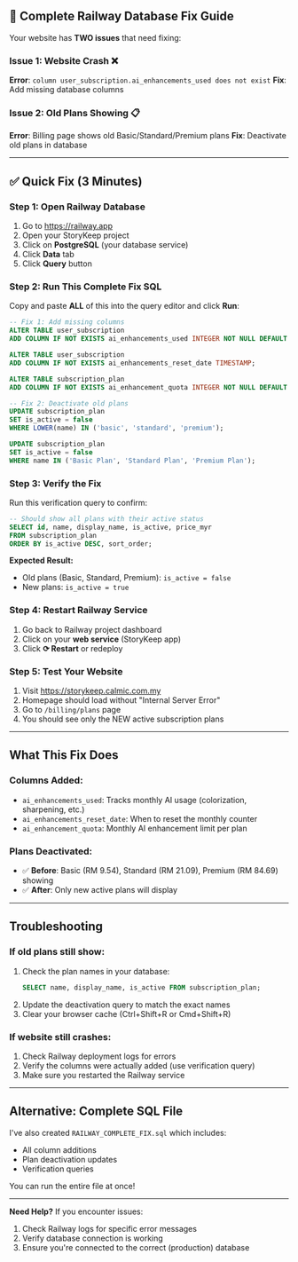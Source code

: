 ## 🔧 Complete Railway Database Fix Guide

Your website has **TWO issues** that need fixing:

### Issue 1: Website Crash ❌
**Error**: `column user_subscription.ai_enhancements_used does not exist`
**Fix**: Add missing database columns

### Issue 2: Old Plans Showing 📋
**Error**: Billing page shows old Basic/Standard/Premium plans
**Fix**: Deactivate old plans in database

---

## ✅ Quick Fix (3 Minutes)

### Step 1: Open Railway Database
1. Go to https://railway.app
2. Open your StoryKeep project
3. Click on **PostgreSQL** (your database service)
4. Click **Data** tab
5. Click **Query** button

### Step 2: Run This Complete Fix SQL

Copy and paste **ALL** of this into the query editor and click **Run**:

```sql
-- Fix 1: Add missing columns
ALTER TABLE user_subscription 
ADD COLUMN IF NOT EXISTS ai_enhancements_used INTEGER NOT NULL DEFAULT 0;

ALTER TABLE user_subscription 
ADD COLUMN IF NOT EXISTS ai_enhancements_reset_date TIMESTAMP;

ALTER TABLE subscription_plan 
ADD COLUMN IF NOT EXISTS ai_enhancement_quota INTEGER NOT NULL DEFAULT 0;

-- Fix 2: Deactivate old plans
UPDATE subscription_plan 
SET is_active = false 
WHERE LOWER(name) IN ('basic', 'standard', 'premium');

UPDATE subscription_plan 
SET is_active = false 
WHERE name IN ('Basic Plan', 'Standard Plan', 'Premium Plan');
```

### Step 3: Verify the Fix

Run this verification query to confirm:

```sql
-- Should show all plans with their active status
SELECT id, name, display_name, is_active, price_myr 
FROM subscription_plan 
ORDER BY is_active DESC, sort_order;
```

**Expected Result:**
- Old plans (Basic, Standard, Premium): `is_active = false`
- New plans: `is_active = true`

### Step 4: Restart Railway Service

1. Go back to Railway project dashboard
2. Click on your **web service** (StoryKeep app)
3. Click **⟳ Restart** or redeploy

### Step 5: Test Your Website

1. Visit https://storykeep.calmic.com.my
2. Homepage should load without "Internal Server Error"
3. Go to `/billing/plans` page
4. You should see only the NEW active subscription plans

---

## What This Fix Does

### Columns Added:
- `ai_enhancements_used`: Tracks monthly AI usage (colorization, sharpening, etc.)
- `ai_enhancements_reset_date`: When to reset the monthly counter
- `ai_enhancement_quota`: Monthly AI enhancement limit per plan

### Plans Deactivated:
- ✅ **Before**: Basic (RM 9.54), Standard (RM 21.09), Premium (RM 84.69) showing
- ✅ **After**: Only new active plans will display

---

## Troubleshooting

### If old plans still show:
1. Check the plan names in your database:
   ```sql
   SELECT name, display_name, is_active FROM subscription_plan;
   ```
2. Update the deactivation query to match the exact names
3. Clear your browser cache (Ctrl+Shift+R or Cmd+Shift+R)

### If website still crashes:
1. Check Railway deployment logs for errors
2. Verify the columns were actually added (use verification query)
3. Make sure you restarted the Railway service

---

## Alternative: Complete SQL File

I've also created `RAILWAY_COMPLETE_FIX.sql` which includes:
- All column additions
- Plan deactivation updates  
- Verification queries

You can run the entire file at once!

---

**Need Help?**
If you encounter issues:
1. Check Railway logs for specific error messages
2. Verify database connection is working
3. Ensure you're connected to the correct (production) database
